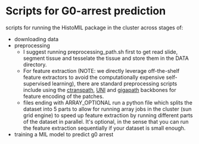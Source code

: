 # Scripts for G0-arrest prediction
scripts for running the HistoMIL package in the cluster across stages of:
  - downloading data
  - preprocessing
    - I suggest running preprocessing_path.sh first to get read slide, segment tissue and tesselate the tissue and store them in the DATA directory. 
    -  For feature extraction (NOTE: we directly leverage off-the-shelf feature extractors to avoid the computationally expensive self-supervised learning), there are standard preprocessing scripts include using the [ctranspath](https://github.com/Xiyue-Wang/TransPath), [UNI](https://github.com/mahmoodlab/UNI) and [gigapath](https://github.com/prov-gigapath/prov-gigapath) backbones for feature encoding of the patches. 
    - files ending with ARRAY_OPTIONAL run a python file which splits the dataset into 5 parts to allow for running array jobs in the cluster (sun grid engine) to speed up feature extraction by running different parts of the dataset in parallel. It's optional, in the sense that you can run the feature extraction sequentially if your dataset is small enough. 
  - training a MIL model to predict g0 arrest 
